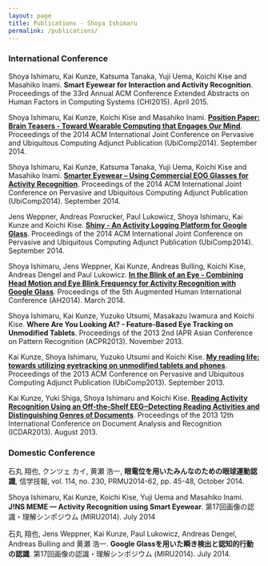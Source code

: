 ```yaml
---
layout: page
title: Publications - Shoya Ishimaru
permalink: /publications/
---
```


### International Conference

Shoya Ishimaru, Kai Kunze, Katsuma Tanaka,  Yuji Uema, Koichi Kise and Masahiko Inami.  <span style="font-weight: 700;">Smart Eyewear for Interaction and Activity Recognition</span>. Proceedings of the 33rd Annual ACM Conference Extended Abstracts on Human Factors in Computing Systems (CHI2015). April 2015.

Shoya Ishimaru, Kai Kunze, Koichi Kise and Masahiko Inami. <a href = "http://kaikunze.de/papers/ishimaru2014brain.pdf"><span style="font-weight: 700;">Position Paper: Brain Teasers - Toward Wearable Computing that Engages Our Mind</span></a>. Proceedings of the 2014 ACM International Joint Conference on Pervasive and Ubiquitous Computing Adjunct Publication (UbiComp2014). September 2014.

Shoya Ishimaru, Kai Kunze, Katsuma Tanaka, Yuji Uema, Koichi Kise and Masahiko Inami. <a href = "http://ubicomp.org/ubicomp2014/proceedings/ubicomp_adjunct/demos/p239-ishimaru.pdf"><span style="font-weight: 700;">Smarter Eyewear – Using Commercial EOG Glasses for Activity Recognition</span></a>. Proceedings of the 2014 ACM International Joint Conference on Pervasive and Ubiquitous Computing Adjunct Publication (UbiComp2014). September 2014.

Jens Weppner, Andreas Poxrucker, Paul Lukowicz, Shoya Ishimaru, Kai Kunze and Koichi Kise. <a href = "http://ubicomp.org/ubicomp2014/proceedings/ubicomp_adjunct/demos/p283-weppner.pdf"><span style="font-weight: 700;">Shiny - An Activity Logging Platform for Google Glass</span></a>. Proceedings of the 2014 ACM International Joint Conference on Pervasive and Ubiquitous Computing Adjunct Publication (UbiComp2014). September 2014.

Shoya Ishimaru, Jens Weppner, Kai Kunze, Andreas Bulling, Koichi Kise, Andreas Dengel and Paul Lukowicz. <a href="http://kaikunze.de/papers/ishimaru2014blink.pdf"><span style="font-weight: 700;">In the Blink of an Eye - Combining Head Motion and Eye Blink Frequency for Activity Recognition with Google Glass</span></a>. Proceedings of the 5th Augmented Human International Conference (AH2014). March 2014.

Shoya Ishimaru, Kai Kunze, Yuzuko Utsumi, Masakazu Iwamura and Koichi Kise. <span style="font-weight: 700;">Where Are You Looking At? - Feature-Based Eye Tracking on Unmodified Tablets</span>. Proceedings of the 2013 2nd IAPR Asian Conference on Pattern Recognition (ACPR2013). November 2013.

Kai Kunze, Shoya Ishimaru, Yuzuko Utsumi and Koichi Kise. <a href="http://www.ubicomp.org/ubicomp2013/adjunct/adjunct/p283.pdf"><span style="font-weight: 700;">My reading life: towards utilizing eyetracking on unmodified tablets and phones</span></a>. Proceedings of the 2013 ACM Conference on Pervasive and Ubiquitous Computing Adjunct Publication (UbiComp2013). September 2013.

Kai Kunze, Yuki Shiga, Shoya Ishimaru and Koichi Kise. <a href="http://kaikunze.de/papers/kunze2013reading.pdf"><span style="font-weight: 700;">Reading Activity Recognition Using an Off-the-Shelf EEG‒Detecting Reading Activities and Distinguishing Genres of Documents</span></a>. Proceedings of the 2013 12th International Conference on Document Analysis and Recognition (ICDAR2013). August 2013.

### Domestic Conference

石丸 翔也, クンツェ カイ, 黄瀬 浩一, <span style="font-weight: 700;">眼電位を用いたみんなのための眼球運動認識</span>, 信学技報, vol. 114, no. 230, PRMU2014-62, pp. 45-48, October 2014.

Shoya Ishimaru, Kai Kunze, Koichi Kise, Yuji Uema and Masahiko Inami. <span style="font-weight: 700;">J!NS MEME — Activity Recognition using Smart Eyewear</span>. 第17回画像の認識・理解シンポジウム (MIRU2014). July 2014

石丸 翔也, Jens Weppner, Kai Kunze, Paul Lukowicz, Andreas Dengel, Andreas Bulling and 黄瀬 浩一. <span style="font-weight: 700;">Google Glassを用いた瞬き検出と認知的行動の認識</span>. 第17回画像の認識・理解シンポジウム (MIRU2014). July 2014.